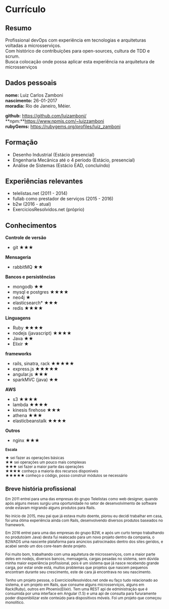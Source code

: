 Currículo
===

## Resumo

  Profissional devOps com experiência em tecnologias e arquiteturas voltadas a microsserviços.  
  Com histórico de contribuições para open-sources, cultura de TDD e scrum.  
  Busca colocação onde possa aplicar esta experiência na arquitetura de microsserviços

## Dados pessoais

**nome:** Luiz Carlos Zamboni  
**nascimento:** 26-01-2017  
**moradia:** Rio de Janeiro, Méier.  

**github:** https://github.com/luizamboni/  
**npm:**https://www.npmjs.com/~luizzamboni  
**rubyGems:** https://rubygems.org/profiles/luiz_zamboni  

## Formação

  - Desenho Industrial (Estácio presencial)
  - Engenharia Mecânica até o 4 período (Estácio, presencial) 
  - Análise de Sistemas (Estácio EAD, concluíndo)

## Experiências relevantes

  - telelistas.net (2011 - 2014)
  - fullab como prestador de serviços (2015 - 2016) 
  - b2w (2016 - atual)
  - ExerciciosResolvidos.net (próprio)

## Conhecimentos

**Controle de versão**
  - git ★★★

**Mensageria**
  - rabbitMQ ★★

**Bancos e persistências**

  - mongodb ★★
  - mysql e postgres ★★★★
  - neo4j ★
  - elasticsearch* ★★★
  - redis ★★★★

**Linguagens**
  
  - Ruby ★★★★
  - nodejs (javascript) ★★★★
  - Java ★★
  - Elixir ★

**frameworks**

  - rails, sinatra, rack ★★★★★
  - express.js ★★★★★
  - angular.js ★★★
  - sparkMVC (java) ★★

**AWS**

  - s3 ★★★★
  - lambda ★★★★
  - kinesis firehose ★★★
  - athena ★★★
  - elasticbeanstalk ★★★★

**Outros**
  - nginx ★★★


<sub>

**Escala**  

★ sei fazer as operações básicas  
★★ sei operações um pouco mais complexas  
★★★ sei fazer a maior parte das operações  
★★★★ conheço a maioria dos recursos disponíveis  
★★★★★ conheço o código, posso construir módulos se necessário
</sub>

## Breve história profissional

  Em 2011 entrei para uma das empresas do grupo Telelistas como web designer, quando após alguns meses surgiu uma oportunidade no setor de desenvolvimento de software onde estavam migrando alguns produtos para Rails.

  No início de 2015, meu pai que já estava muito doente, piorou eu decidi trabalhar em casa, foi uma ótima experiência ainda com Rails, desenvolvendo diversos produtos baseados no framework.

  Em 2016 entrei para uma das empresas do grupo B2W, e após um curto tempo trabalhando no produto(em Java) desta fui realocado para um novo projeto dentro da compania, o B2WADS uma nascente plataforma para anúncios patrocinados dentro dos sites geridos, e acabei sendo um dos core-team deste projeto.

  Foi muito bom, trabalhando com uma aquitetura de microsserviços, com a maior parte deles em nodejs, diversos bancos, mensageria, cargas pesadas no sistema, sem dúvida minha maior experiência profissional, pois é um sistema que já nasce recebendo grande carga, por estar onde está, muitos problemas que projetos que nascem pequenos encontram durante seu crescimento, este de cara já encontrava no seu nascimento.

  Tenho um projeto pessoa, o ExerciciosResolvidos.net onde eu faço tudo relacionado ao sistema, é um projeto em Rails, que consume alguns microsserviços, alguns em Rack(Ruby), outros em Phoenix(Elixir).
  Tem uma REST api de edministração que é consumida por uma interface em Angular (1.5) e uma api de consulta para fururamente poder disponibilizar este conteúdo para dispositivos móveis. Foi um projeto que começou monolítico.